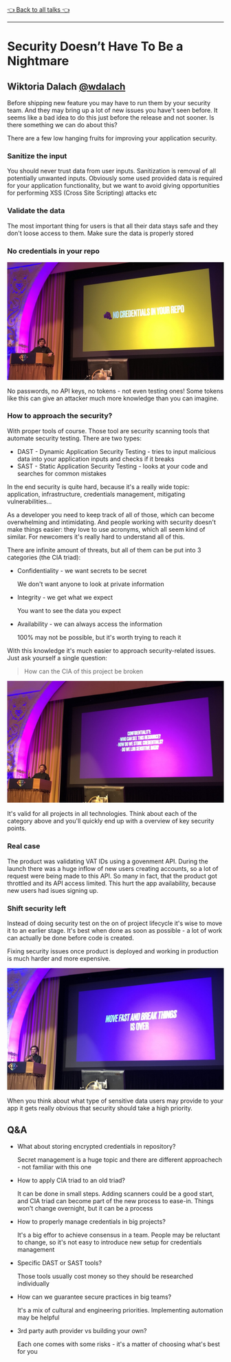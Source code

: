 [👈 Back to all talks 👈](../README.md)

---

# Security Doesn’t Have To Be a Nightmare

## Wiktoria Dalach [@wdalach](https://twitter.com/wdalach)

Before shipping new feature you may have to run them by your security team. And they may bring up a lot of new issues you have't seen before. It seems like a bad idea to do this just before the release and not sooner. Is there something we can do about this?

There are a few low hanging fruits for improving your application security.

### Sanitize the input

You should never trust data from user inputs. Sanitization is removal of all potentially unwanted inputs. Obviously some used provided data is required for your application functionality, but we want to avoid giving opportunities for performing XSS (Cross Site Scripting) attacks etc

### Validate the data

The most important thing for users is that all their data stays safe and they don't loose access to them. Make sure the data is properly stored

### No credentials in your repo

![IMG_1255](media/IMG_1255.jpg)

No passwords, no API keys, no tokens - not even testing ones! Some tokens like this can give an attacker much more knowledge than you can imagine.

### How to approach the security?

With proper tools of course. Those tool are security scanning tools that automate security testing. There are two types:

- DAST - Dynamic Application Security Testing - tries to input malicious data into your application inputs and checks if it breaks
- SAST - Static Application Security Testing - looks at your code and searches for common mistakes

In the end security is quite hard, because it's a really wide topic: application, infrastructure, credentials management, mitigating vulnerabilities...

As a developer you need to keep track of all of those, which can become overwhelming and intimidating. And people working with security doesn't make things easier: they love to use acronyms, which all seem kind of similar. For newcomers it's really hard to understand all of this.

There are infinite amount of threats, but all of them can be put into 3 categories (the CIA triad):

- Confidentiality - we want secrets to be secret

  We don't want anyone to look at private information

- Integrity - we get what we expect

  You want to see the data you expect

- Availability - we can always access the information

  100% may not be possible, but it's worth trying to reach it

With this knowledge it's much easier to approach security-related issues. Just ask yourself a single question:

> How can the CIA of this project be broken

![IMG_1256](media/IMG_1256.jpg)

It's valid for all projects in all technologies. Think about each of the category above and you'll quickly end up with a overview of key security points.

### Real case

The product was validating VAT IDs using a govenment API. During the launch there was a huge inflow of new users creating accounts, so a lot of request were being made to this API. So many in fact, that the product got throttled and its API access limited. This hurt the app availability, because new users had isues signing up.

### Shift security left

Instead of doing security test on the on of project lifecycle it's wise to move it to an earlier stage. It's best when done as soon as possible - a lot of work can actually be done before code is created.

Fixing security issues once product is deployed and working in production is much harder and more expensive.

![IMG_1257](media/IMG_1257.jpg)

When you think about what type of sensitive data users may provide to your app it gets really obvious that security should take a high priority.

## Q&A

- What about storing encrypted credentials in repository?

  Secret management is a huge topic and there are different approachech - not familiar with this one

- How to apply CIA triad to an old triad?

  It can be done in small steps. Adding scanners could be a good start, and CIA triad can become part of the new process to ease-in. Things won't change overnight, but it can be a process

- How to properly manage credentials in big projects?

  It's a big effor to achieve consensus in a team. People may be reluctant to change, so it's not easy to introduce new setup for credentials management

- Specific DAST or SAST tools?

  Those tools usually cost money so they should be researched individually

- How can we guarantee secure practices in big teams?

  It's a mix of cultural and engineering priorities. Implementing automation may be helpful

- 3rd party auth provider vs building your own?

  Each one comes with some risks - it's a matter of choosing what's best for you
